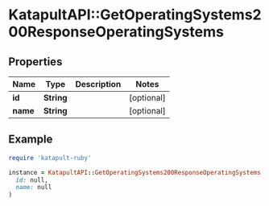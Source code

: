 # KatapultAPI::GetOperatingSystems200ResponseOperatingSystems

## Properties

| Name | Type | Description | Notes |
| ---- | ---- | ----------- | ----- |
| **id** | **String** |  | [optional] |
| **name** | **String** |  | [optional] |

## Example

```ruby
require 'katapult-ruby'

instance = KatapultAPI::GetOperatingSystems200ResponseOperatingSystems.new(
  id: null,
  name: null
)
```

